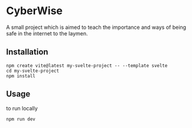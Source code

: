# CyberWise
A small project which is aimed to teach the importance and ways of being safe in the internet to the laymen.

## Installation
```
npm create vite@latest my-svelte-project -- --template svelte
cd my-svelte-project
npm install
```

## Usage
to run locally 
```
npm run dev
```
